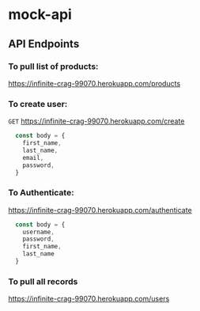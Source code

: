 # mock-api

## API Endpoints

### To pull list of products:
https://infinite-crag-99070.herokuapp.com/products

### To create user:
```GET```
https://infinite-crag-99070.herokuapp.com/create
```javascript
  const body = {
    first_name,
    last_name,
    email,
    password,
  }
```

### To Authenticate:
https://infinite-crag-99070.herokuapp.com/authenticate
```javascript
  const body = {
    username,
    password,
    first_name,
    last_name
  }
```

### To pull all records
https://infinite-crag-99070.herokuapp.com/users